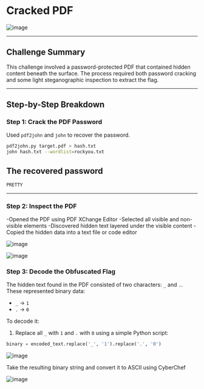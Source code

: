 # Cracked PDF
![image](https://github.com/user-attachments/assets/c8067d21-8832-4cbe-92d9-469f1a45da3e)

---

## Challenge Summary

This challenge involved a password-protected PDF that contained hidden content beneath the surface. The process required both password cracking and some light steganographic inspection to extract the flag.

---

## Step-by-Step Breakdown

### Step 1: Crack the PDF Password

Used `pdf2john` and `john` to recover the password.

```bash
pdf2john.py target.pdf > hash.txt
john hash.txt --wordlist=rockyou.txt
```

## The recovered password

```bash
PRETTY
```
---

###  Step 2: Inspect the PDF

-Opened the PDF using PDF XChange Editor
-Selected all visible and non-visible elements
-Discovered hidden text layered under the visible content
-Copied the hidden data into a text file or code editor

![image](https://github.com/user-attachments/assets/e4e15e24-a152-469a-ad84-b1e2a361ce63)

![image](https://github.com/user-attachments/assets/15a1ba52-20f7-4c09-8fb3-ccf4793993d8)


### Step 3: Decode the Obfuscated Flag

The hidden text found in the PDF consisted of two characters: `_` and `.`. These represented binary data:

- `_` → `1`  
- `.` → `0`

To decode it:

1. Replace all `_` with `1` and `.` with `0` using a simple Python script:

```python
binary = encoded_text.replace('_', '1').replace('.', '0')
```

![image](https://github.com/user-attachments/assets/a4fde753-d8be-4824-88af-858d8dcad2ab)


Take the resulting binary string and convert it to ASCII using CyberChef

![image](https://github.com/user-attachments/assets/e3bf209a-4e31-4548-918e-f0b8b7540b21)

